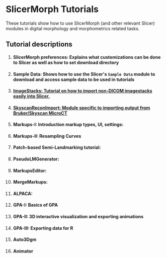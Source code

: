 # SlicerMorph Tutorials
These tutorials show how to use SlicerMorph (and other relevant Slicer) modules in digital morphology and morphometrics related tasks.

## Tutorial descriptions

1. #### **SlicerMorph preferences:** Explains what customizations can be done to Slicer as well as how to set download directory
2. #### **Sample Data:** Shows how to use the Slicer's `Sample Data` module to download and access sample data to be used in tutorials
3. #### [**ImageStacks:** Tutorial on how to import non-DICOM imagestacks easily into Slicer.](https://github.com/SlicerMorph/Tutorials/tree/main/ImageStacks)
4. #### [**SkyscanReconImport:** Module specific to importing output from Bruker/Skyscan MicroCT](https://github.com/SlicerMorph/Tutorials/tree/main/SkyscanReconImport)
5. #### **Markups-I: Introduction markup types, UI, settings:**
6. #### **Markups-II: Resampling Curves** 
7. #### **Patch-based Semi-Landmarking tutorial:** 
8. #### **PseudoLMGenerator:** 
9. #### **MarkupsEditor:** 
10. #### **MergeMarkups:** 
11. #### **ALPACA:**
12. #### **GPA-I: Basics of GPA**
13. #### **GPA-II: 3D interactive visualization and exporting animations**
14. #### **GPA-III: Exporting data for R**
15. #### **Auto3Dgm**
16. #### **Animator**
